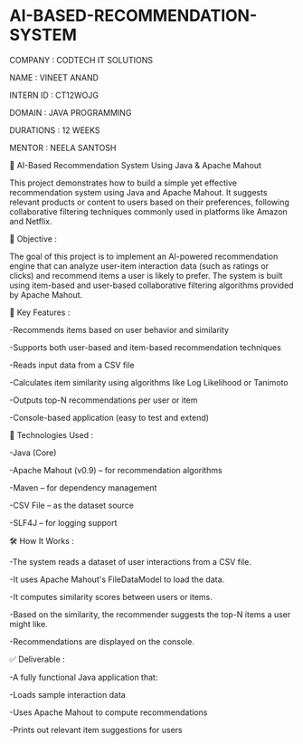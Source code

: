 # AI-BASED-RECOMMENDATION-SYSTEM

COMPANY : CODTECH IT SOLUTIONS

NAME : VINEET ANAND

INTERN ID : CT12WOJG

DOMAIN : JAVA PROGRAMMING

DURATIONS : 12 WEEKS

MENTOR : NEELA SANTOSH

🤖 AI-Based Recommendation System Using Java & Apache Mahout 

This project demonstrates how to build a simple yet effective recommendation system using Java and Apache Mahout. It suggests relevant products or content to users based on their preferences, following collaborative filtering techniques commonly used in platforms like Amazon and Netflix.

📌 Objective :

The goal of this project is to implement an AI-powered recommendation engine that can analyze user-item interaction data (such as ratings or clicks) and recommend items a user is likely to prefer. The system is built using item-based and user-based collaborative filtering algorithms provided by Apache Mahout.

🧠 Key Features :

  -Recommends items based on user behavior and similarity

  -Supports both user-based and item-based recommendation techniques

  -Reads input data from a CSV file 

  -Calculates item similarity using algorithms like Log Likelihood or Tanimoto

  -Outputs top-N recommendations per user or item

  -Console-based application (easy to test and extend)

🧰 Technologies Used :

  -Java (Core)

  -Apache Mahout (v0.9) – for recommendation algorithms

  -Maven – for dependency management

  -CSV File – as the dataset source

  -SLF4J – for logging support

🛠 How It Works :

  -The system reads a dataset of user interactions from a CSV file.

  -It uses Apache Mahout's FileDataModel to load the data.

  -It computes similarity scores between users or items.

  -Based on the similarity, the recommender suggests the top-N items a user might like.

  -Recommendations are displayed on the console.

  ✅ Deliverable :
  
  -A fully functional Java application that:

  -Loads sample interaction data

  -Uses Apache Mahout to compute recommendations

  -Prints out relevant item suggestions for users
